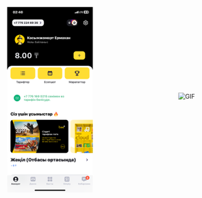 <div style="display: flex; flex-direction: row; align-items: center;">
    <div style="display: flex; flex-direction: row;">
        <img src="IMG_3284.PNG" alt="Image 1" width="200"/>
        <img style="margin: 200px 200px 200px 200px;" src="beelineAPP.gif" alt="GIF" width="250"/>
    </div>
    <div style="flex: 50%; text-align: right;">
        <img src="IMG_1F7E9CFB5978-1.jpeg" alt="Image 2" width="200"/>
    </div>
</div>
